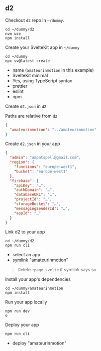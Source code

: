 ## d2

Checkout `d2` repo in `~/dummy`.

```
cd ~/dummy/d2
nvm use
npm install
```

Create your SvelteKit app in `~/dummy`

```
cd ~/dummy
npx sv@latest create
```

* name (`amateurinmotion` in this example)
* SvelteKit minimal
* Yes, using TypeScript syntax
* prettier
* eslint
* npm

Create `d2.json` in `d2`

Paths are relative from `d2`

``` json
{
  "amateurinmotion": "../amateurinmotion"
}
```

Create `d2.json` in your app

``` json
{
  "admin": "ampatspell@gmail.com",
  "region": {
    "functions": "europe-west1",
    "bucket": "europe-west1"
  },
  "firebase": {
    "apiKey": "…",
    "authDomain": "…",
    "databaseURL": "…",
    "projectId": "…",
    "storageBucket": "…",
    "messagingSenderId": "…",
    "appId": "…"
  }
}
```

Link d2 to your app

```
cd ~/dummy/d2
npm run cli
```

* select an app
* symlink "amateurinmotion"

> Delete `+page.svelte` if symlink says so

Install your app's dependencies

```
cd ~/dummy/amateurinmotion
npm install
```

Run your app locally

```
npm run dev
o
```

Deploy your app

```
npm run cli
```

* deploy "amateurinmotion"
